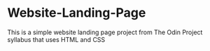 # Website-Landing-Page
This is a simple website landing page project from The Odin Project syllabus that uses HTML and CSS